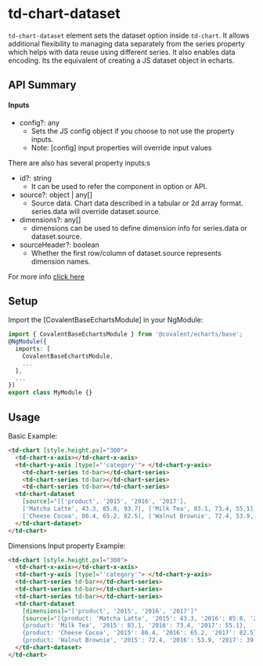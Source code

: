 # td-chart-dataset

`td-chart-dataset` element sets the dataset option inside `td-chart`. It allows additional flexibility to managing data separately from the series property which helps with data reuse using different series. It also enables data encoding. Its the equivalent of creating a JS dataset object in echarts.

## API Summary

#### Inputs

+ config?: any
  + Sets the JS config object if you choose to not use the property inputs.
  + Note: [config] input properties will override input values

There are also has several property inputs:s

+ id?: string
  + It can be used to refer the component in option or API.
+ source?: object | any[]
  + Source data. Chart data described in a tabular or 2d array format. series.data will override dataset.source.
+ dimensions?: any[]
  + dimensions can be used to define dimension info for series.data or dataset.source.
+ sourceHeader?: boolean
  + Whether the first row/column of dataset.source represents dimension names.

For more info [click here](https://ecomfe.github.io/echarts-doc/public/en/option.html#dataset)

## Setup

Import the [CovalentBaseEchartsModule] in your NgModule:

```typescript
import { CovalentBaseEchartsModule } from '@covalent/echarts/base';
@NgModule({
  imports: [
    CovalentBaseEchartsModule,
    ...
  ],
  ...
})
export class MyModule {}
```

## Usage

Basic Example:

```html
<td-chart [style.height.px]="300">
  <td-chart-x-axis></td-chart-x-axis>
  <td-chart-y-axis [type]="'category'"> </td-chart-y-axis>
    <td-chart-series td-bar></td-chart-series>
    <td-chart-series td-bar></td-chart-series>
    <td-chart-series td-bar></td-chart-series>
  <td-chart-dataset
    [source]="[['product', '2015', '2016', '2017'],
    ['Matcha Latte', 43.3, 85.8, 93.7], ['Milk Tea', 83.1, 73.4, 55.1],
    ['Cheese Cocoa', 86.4, 65.2, 82.5], ['Walnut Brownie', 72.4, 53.9, 39.1]]">
  </td-chart-dataset>
</td-chart>
```
Dimensions Input property Example:

```html
<td-chart [style.height.px]="300">
  <td-chart-x-axis></td-chart-x-axis>
  <td-chart-y-axis [type]="'category'"> </td-chart-y-axis>
  <td-chart-series td-bar></td-chart-series>
  <td-chart-series td-bar></td-chart-series>
  <td-chart-series td-bar></td-chart-series>
  <td-chart-dataset
    [dimensions]="['product', '2015', '2016', '2017']"
    [source]="[{product: 'Matcha Latte', '2015': 43.3, '2016': 85.8, '2017': 93.7},
    {product: 'Milk Tea', '2015': 83.1, '2016': 73.4, '2017': 55.1},
    {product: 'Cheese Cocoa', '2015': 86.4, '2016': 65.2, '2017': 82.5},
    {product: 'Walnut Brownie', '2015': 72.4, '2016': 53.9, '2017': 39.1}]">
  </td-chart-dataset>
</td-chart>
```
